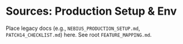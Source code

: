 # Sources: Production Setup & Env

Place legacy docs (e.g., `NEBIUS_PRODUCTION_SETUP.md`, `PATCH14_CHECKLIST.md`) here. See root `FEATURE_MAPPING.md`.
